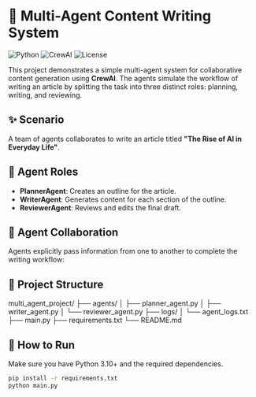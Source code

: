 # 🧠 Multi-Agent Content Writing System

![Python](https://img.shields.io/badge/python-3.10%2B-blue)
![CrewAI](https://img.shields.io/badge/CrewAI-enabled-green)
![License](https://img.shields.io/badge/license-MIT-blue)

This project demonstrates a simple multi-agent system for collaborative content generation using **CrewAI**. The agents simulate the workflow of writing an article by splitting the task into three distinct roles: planning, writing, and reviewing.

## ✨ Scenario
A team of agents collaborates to write an article titled **"The Rise of AI in Everyday Life"**.

## 🤖 Agent Roles

- **PlannerAgent**: Creates an outline for the article.
- **WriterAgent**: Generates content for each section of the outline.
- **ReviewerAgent**: Reviews and edits the final draft.

## 🔁 Agent Collaboration
Agents explicitly pass information from one to another to complete the writing workflow:

## 📂 Project Structure
multi_agent_project/
├── agents/
│   ├── planner_agent.py
│   ├── writer_agent.py
│   └── reviewer_agent.py
├── logs/
│   └── agent_logs.txt
├── main.py
├── requirements.txt
└── README.md

## 🚀 How to Run
Make sure you have Python 3.10+ and the required dependencies.

```bash
pip install -r requirements.txt
python main.py
